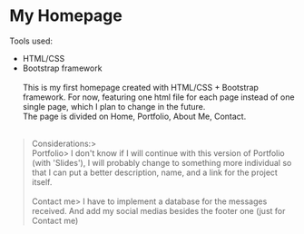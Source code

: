# My Homepage

Tools used:
  - HTML/CSS
  - Bootstrap framework
<br><br>
This is my first homepage created with HTML/CSS + Bootstrap framework. For now, featuring one html file for each page instead of one single page, which I plan to change in the future.<br>
The page is divided on Home, Portfolio, About Me, Contact.
<br><br>
>Considerations:> <br>
>Portfolio> I don't know if I will continue with this version of Portfolio (with 'Slides'), I will probably change to something more individual so that I can put a better description, name, and a link for the project itself.<br><br>
>Contact me> I have to implement a database for the messages received. And add my social medias besides the footer one (just for Contact me)
